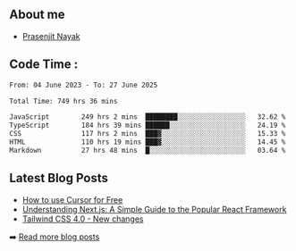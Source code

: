 ## About me
- [Prasenjit Nayak](https://prasen.dev) <br>

## Code Time : 
<!--START_SECTION:waka-->

```txt
From: 04 June 2023 - To: 27 June 2025

Total Time: 749 hrs 36 mins

JavaScript        249 hrs 2 mins  ████████░░░░░░░░░░░░░░░░░   32.62 %
TypeScript        184 hrs 39 mins ██████░░░░░░░░░░░░░░░░░░░   24.19 %
CSS               117 hrs 2 mins  ███▓░░░░░░░░░░░░░░░░░░░░░   15.33 %
HTML              110 hrs 19 mins ███▓░░░░░░░░░░░░░░░░░░░░░   14.45 %
Markdown          27 hrs 48 mins  █░░░░░░░░░░░░░░░░░░░░░░░░   03.64 %
```

<!--END_SECTION:waka-->

## Latest Blog Posts
<!-- BLOG-POSTS:START -->
- [How to use Cursor for Free](https://github.com/StarKnightt/prasendev/blog/cursor-free)
- [Understanding Next.js: A Simple Guide to the Popular React Framework](https://github.com/StarKnightt/prasendev/blog/next-js-workflow)
- [Tailwind CSS 4.0 - New changes](https://github.com/StarKnightt/prasendev/blog/tailwindcss-4.0)

➡️ [Read more blog posts](https://prasen.dev/blog)
<!-- BLOG-POSTS:END -->


<!-- End of the README files :) --!>
